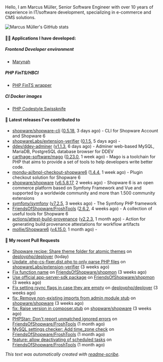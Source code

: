 Hello, I am Marcus Müller, Senior Software Engineer with over 10 years of experience in IT/software development, specializing in e-commerce and CMS solutions.

![Marcus Müller's GitHub stats](https://github-readme-stats-six-peach-60.vercel.app/api?username=M-arcus&show=reviews,prs_merged,prs_merged_percentage&show_icons=true&rank_icon=default&number_format=long&disable_animations=true&cache_seconds=86400)

#### 👨‍💻 Applications I have developed:

##### Frontend Developer environment
- [Marynah](https://github.com/M-arcus/Marynah)

##### PHP FinTS/HBCI
- [PHP FinTS wrapper](https://github.com/M-arcus/php-fints-wrapper)

##### CI Docker images
- [PHP Codestyle Swissknife](https://github.com/M-arcus/php-codestyle-swissknife-docker)

#### 🔭 Latest releases I've contributed to

- [shopware/shopware-cli](https://github.com/shopware/shopware-cli) ([0.5.18](https://github.com/shopware/shopware-cli/releases/tag/0.5.18), 3 days ago) - CLI for Shopware Account and Shopware 6
- [shopwareLabs/extension-verifier](https://github.com/shopwareLabs/extension-verifier) ([0.1.5](https://github.com/shopwareLabs/extension-verifier/releases/tag/0.1.5), 5 days ago) - 
- [ddev/ddev-adminer](https://github.com/ddev/ddev-adminer) ([v1.1.3](https://github.com/ddev/ddev-adminer/releases/tag/v1.1.3), 6 days ago) - Adminer web-based MySQL, MariaDB, PostgreSQL database browser for DDEV
- [carthage-software/mago](https://github.com/carthage-software/mago) ([0.23.0](https://github.com/carthage-software/mago/releases/tag/0.23.0), 1 week ago) - Mago is a toolchain for PHP that aims to provide a set of tools to help developers write better code.
- [mondu-ai/bnpl-checkout-shopware6](https://github.com/mondu-ai/bnpl-checkout-shopware6) ([1.4.4](https://github.com/mondu-ai/bnpl-checkout-shopware6/releases/tag/1.4.4), 1 week ago) - Plugin checkout solution for Shopware 6
- [shopware/shopware](https://github.com/shopware/shopware) ([v6.5.8.17](https://github.com/shopware/shopware/releases/tag/v6.5.8.17), 2 weeks ago) - Shopware 6 is an open commerce platform based on Symfony Framework and Vue and supported by a worldwide community and more than 1.500 community extensions
- [symfony/symfony](https://github.com/symfony/symfony) ([v7.2.5](https://github.com/symfony/symfony/releases/tag/v7.2.5), 3 weeks ago) - The Symfony PHP framework
- [FriendsOfShopware/FroshTools](https://github.com/FriendsOfShopware/FroshTools) ([2.6.2](https://github.com/FriendsOfShopware/FroshTools/releases/tag/2.6.2), 4 weeks ago) - A collection of useful tools for Shopware 6
- [actions/attest-build-provenance](https://github.com/actions/attest-build-provenance) ([v2.2.3](https://github.com/actions/attest-build-provenance/releases/tag/v2.2.3), 1 month ago) - Action for generating build provenance attestations for workflow artifacts
- [mollie/Shopware6](https://github.com/mollie/Shopware6) ([v4.15.0](https://github.com/mollie/Shopware6/releases/tag/v4.15.0), 1 month ago) - 

#### 🔨 My recent Pull Requests

- [Shopware recipe: Share theme folder for atomic themes](https://github.com/deployphp/deployer/pull/4059) on [deployphp/deployer](https://github.com/deployphp/deployer) (today)
- [Update .php-cs-fixer.dist.php to only parse PHP files](https://github.com/shopwareLabs/extension-verifier/pull/38) on [shopwareLabs/extension-verifier](https://github.com/shopwareLabs/extension-verifier) (3 weeks ago)
- [Fix function name](https://github.com/FriendsOfShopware/shopmon/pull/408) on [FriendsOfShopware/shopmon](https://github.com/FriendsOfShopware/shopmon) (3 weeks ago)
- [Use official app-server-sdk package](https://github.com/FriendsOfShopware/shopmon/pull/406) on [FriendsOfShopware/shopmon](https://github.com/FriendsOfShopware/shopmon) (3 weeks ago)
- [Fix setting rsync flags in case they are empty](https://github.com/deployphp/deployer/pull/4044) on [deployphp/deployer](https://github.com/deployphp/deployer) (3 weeks ago)
- [fix: Remove non-existing imports from admin module stub](https://github.com/shopware/shopware/pull/7932) on [shopware/shopware](https://github.com/shopware/shopware) (3 weeks ago)
- [fix: Raise version in composer.stub](https://github.com/shopware/shopware/pull/7930) on [shopware/shopware](https://github.com/shopware/shopware) (3 weeks ago)
- [PHPStan: Don&#39;t report unmatched ignored errors](https://github.com/FriendsOfShopware/FroshTools/pull/323) on [FriendsOfShopware/FroshTools](https://github.com/FriendsOfShopware/FroshTools) (1 month ago)
- [MySQL settings checker: Add time_zone check](https://github.com/FriendsOfShopware/FroshTools/pull/321) on [FriendsOfShopware/FroshTools](https://github.com/FriendsOfShopware/FroshTools) (1 month ago)
- [feature: allow deactivating of scheduled tasks](https://github.com/FriendsOfShopware/FroshTools/pull/316) on [FriendsOfShopware/FroshTools](https://github.com/FriendsOfShopware/FroshTools) (1 month ago)

*This text was automatically created with [readme-scribe](https://github.com/muesli/readme-scribe).*
